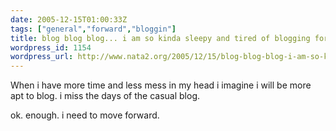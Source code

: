 ```yaml
---
date: 2005-12-15T01:00:33Z
tags: ["general","forward","bloggin"]
title: blog blog blog... i am so kinda sleepy and tired of blogging for a minute
wordpress_id: 1154
wordpress_url: http://www.nata2.org/2005/12/15/blog-blog-blog-i-am-so-kinda-sleepy-and-tired-of-blogging-for-a-minute/
---
```


When i have more time and less mess in my head i imagine i will be more apt to blog. i miss the days of the casual blog. 

ok. enough. i need to move forward. 
